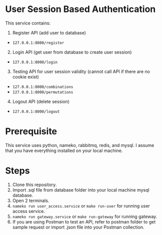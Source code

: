 # User Session Based Authentication
This service contains:
1. Register API (add user to database)
- `127.0.0.1:8000/register`
2. Login API (get user from database to create user session)
- `127.0.0.1:8000/login`
3. Testing API for user session validity (cannot call API if there are no cookie exist)
- `127.0.0.1:8000/combinations`
- `127.0.0.1:8000/permutations`
4. Logout API (delete session)
- `127.0.0.1:8000/logout`
# Prerequisite
This service uses python, nameko, rabbitmq, redis, and mysql. I assume that you have everything installed on your local machine.
# Steps
1. Clone this repository.
2. Import .sql file from database folder into your local machine mysql database.
3. Open 2 terminals.
4. `nameko run user_access.service` or `make run-user` for running user access service.
5. `nameko run gateway.service` or `make run-gateway` for running gateway.
6. If you are using Postman to test an API, refer to postman folder to get sample request or import .json file into your Postman collection.
